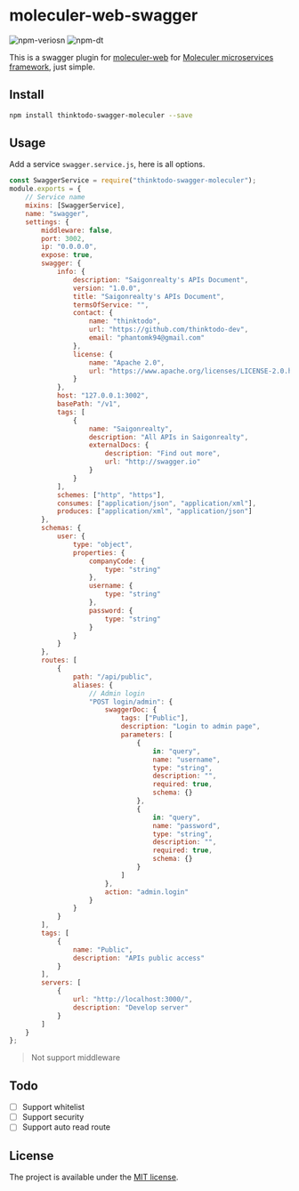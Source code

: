 # moleculer-web-swagger

![npm-veriosn](https://img.shields.io/npm/v/moleculer-web-swagger.svg)
![npm-dt](https://img.shields.io/npm/dt/moleculer-web-swagger.svg)

This is a swagger plugin for [moleculer-web](https://github.com/moleculerjs/moleculer-web) for [Moleculer microservices framework](https://github.com/moleculerjs/moleculer), just simple.

## Install

```bash
npm install thinktodo-swagger-moleculer --save
```

## Usage

Add a service `swagger.service.js`, here is all options.

```javascript
const SwaggerService = require("thinktodo-swagger-moleculer");
module.exports = {
	// Service name
	mixins: [SwaggerService],
	name: "swagger",
	settings: {
		middleware: false,
		port: 3002,
		ip: "0.0.0.0",
		expose: true,
		swagger: {
			info: {
				description: "Saigonrealty's APIs Document",
				version: "1.0.0",
				title: "Saigonrealty's APIs Document",
				termsOfService: "",
				contact: {
					name: "thinktodo",
					url: "https://github.com/thinktodo-dev",
					email: "phantomk94@gmail.com"
				},
				license: {
					name: "Apache 2.0",
					url: "https://www.apache.org/licenses/LICENSE-2.0.html"
				}
			},
			host: "127.0.0.1:3002",
			basePath: "/v1",
			tags: [
				{
					name: "Saigonrealty",
					description: "All APIs in Saigonrealty",
					externalDocs: {
						description: "Find out more",
						url: "http://swagger.io"
					}
				}
			],
			schemes: ["http", "https"],
			consumes: ["application/json", "application/xml"],
			produces: ["application/xml", "application/json"]
		},
		schemas: {
			user: {
				type: "object",
				properties: {
					companyCode: {
						type: "string"
					},
					username: {
						type: "string"
					},
					password: {
						type: "string"
					}
				}
			}
		},
		routes: [
			{
				path: "/api/public",
				aliases: {
					// Admin login
					"POST login/admin": {
						swaggerDoc: {
							tags: ["Public"],
							description: "Login to admin page",
							parameters: [
								{
									in: "query",
									name: "username",
									type: "string",
									description: "",
									required: true,
									schema: {}
								},
								{
									in: "query",
									name: "password",
									type: "string",
									description: "",
									required: true,
									schema: {}
								}
							]
						},
						action: "admin.login"
					}
				}
			}
		],
		tags: [
			{
				name: "Public",
				description: "APIs public access"
			}
		],
		servers: [
			{
				url: "http://localhost:3000/",
				description: "Develop server"
			}
		]
	}
};

```

> Not support middleware

## Todo

-   [ ] Support whitelist
-   [ ] Support security
-   [ ] Support auto read route

## License

The project is available under the [MIT license](https://tldrlegal.com/license/mit-license).
